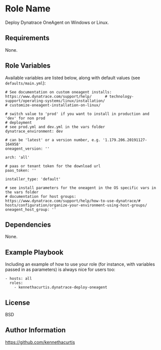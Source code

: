 Role Name
=========

Deploy Dynatrace OneAgent on Windows or Linux.

Requirements
------------

None.

Role Variables
--------------

Available variables are listed below, along with default values (see `defaults/main.yml`):


    # See documentation on custom oneagent installs: https://www.dynatrace.com/support/help/      # technology-support/operating-systems/linux/installation/                                    # customize-oneagent-installation-on-linux/

    # switch value to 'prod' if you want to install in production and 'dev' for non prod
    # deployment
    # see prod.yml and dev.yml in the vars folder
    dynatrace_environment: dev

    # can be 'latest' or a version number, e.g. '1.179.206.20191127-164958'
    oneagent_version: ''

    arch: 'all'

    # paas or tenant token for the download url
    paas_token: ''

    installer_type: 'default'

    # see install parameters for the oneagent in the OS specific vars in the vars folder
    # documentation for host groups: https://www.dynatrace.com/support/help/how-to-use-dynatrace/# hosts/configuration/organize-your-environment-using-host-groups/
    oneagent_host_group: ''



Dependencies
------------

None.

Example Playbook
----------------

Including an example of how to use your role (for instance, with variables passed in as parameters) is always nice for users too:

    - hosts: all
      roles:
        - kennethacurtis.dynatrace-deploy-oneagent

License
-------

BSD

Author Information
------------------

https://github.com/kennethacurtis
